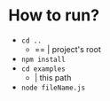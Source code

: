 # How to run?
* `cd ..`
  * == | project's root
* `npm install`
* `cd examples`
  * | this path
* `node fileName.js`
